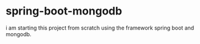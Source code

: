 # spring-boot-mongodb
i am starting this project from scratch using the framework spring boot and mongodb.

